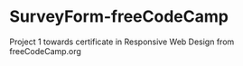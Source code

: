 # SurveyForm-freeCodeCamp
Project 1 towards certificate in Responsive Web Design from freeCodeCamp.org
